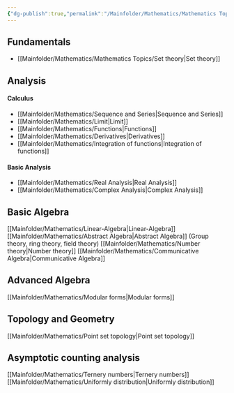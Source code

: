 ```yaml
---
{"dg-publish":true,"permalink":"/Mainfolder/Mathematics/Mathematics Topic/"}
---
```


## Fundamentals
- [[Mainfolder/Mathematics/Mathematics Topics/Set theory\|Set theory]] 
## Analysis
#### Calculus
- [[Mainfolder/Mathematics/Sequence and Series\|Sequence and Series]]
- [[Mainfolder/Mathematics/Limit\|Limit]]
- [[Mainfolder/Mathematics/Functions\|Functions]]
- [[Mainfolder/Mathematics/Derivatives\|Derivatives]]
- [[Mainfolder/Mathematics/Integration of functions\|Integration of functions]] 
#### Basic Analysis
- [[Mainfolder/Mathematics/Real Analysis\|Real Analysis]]
- [[Mainfolder/Mathematics/Complex Analysis\|Complex Analysis]]
## Basic Algebra
[[Mainfolder/Mathematics/Linear-Algebra\|Linear-Algebra]] 
[[Mainfolder/Mathematics/Abstract Algebra\|Abstract Algebra]] (Group theory, ring theory, field theory)
[[Mainfolder/Mathematics/Number theory\|Number theory]]
[[Mainfolder/Mathematics/Communicative Algebra\|Communicative Algebra]]


## Advanced Algebra
[[Mainfolder/Mathematics/Modular forms\|Modular forms]]


## Topology and Geometry
[[Mainfolder/Mathematics/Point set topology\|Point set topology]]


## Asymptotic counting analysis
[[Mainfolder/Mathematics/Ternery numbers\|Ternery numbers]]
[[Mainfolder/Mathematics/Uniformly distribution\|Uniformly distribution]]